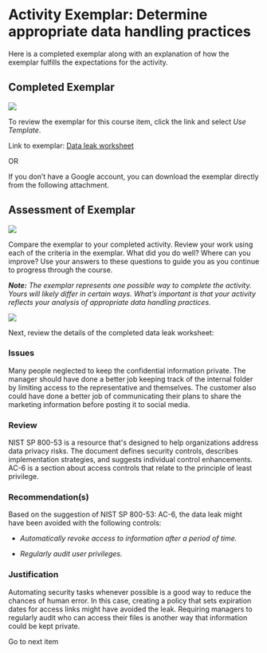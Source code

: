 # Activity Exemplar: Determine appropriate data handling practices

Here is a completed exemplar along with an explanation of how the exemplar fulfills the expectations for the activity. 

## Completed Exemplar

![](https://d3c33hcgiwev3.cloudfront.net/imageAssetProxy.v1/0BN8rcVrRlq_OJZRekdDHw_2463e31416c347c0920dbfb4105933f1_nSp2mfP7b0Yh9j7I-6EtUbp4Kkl0SiCsxOmHsxSeTGNBoO9nw2Sw81kZD-GCcjAtaOuodeME6N2-xo9db6m4td5RlFGTAmLdwaACfas1S0NbB41-Y16KWUT5odjn8IozZLzlfaM0PVj_yEylFwEHJxo?expiry=1705363200000&hmac=qMJt0fTxp_X2nBXohLvTwoLGu6_gvu_oMdAZ6TSphSM)

To review the exemplar for this course item, click the link and select *Use Template*. 

Link to exemplar: [Data leak worksheet](https://docs.google.com/document/d/1efJnLe_9HnP0OlMFeUrKOuiHcliaj-Gzi1LNF_qTszQ/template/preview?resourcekey=0-IxXwuyXndQIxP97Gvfi2Yw)

OR

If you don’t have a Google account, you can download the exemplar directly from the following attachment.

## Assessment of Exemplar

![](https://d3c33hcgiwev3.cloudfront.net/imageAssetProxy.v1/Z_UwrqJHRpO9jXFxPnYVFw_9b34b562dcb9492d957114db3aa45ef1_nSp2mfP7b0Yh9j7I-6EtUbp4Kkl0SiCsxOmHsxSeTGNBoO9nw2Sw81kZD-GCcjAtaOuodeME6N2-xo9db6m4td5RlFGTAmLdwaACfas1S0NbB41-Y16KWUT5odjn8IozZLzlfaM0PVj_yEylFwEHJxo?expiry=1705363200000&hmac=n4HMuAe12H0JpWviUKtzoDpusem0FXFUPkiytIK7N4o)

Compare the exemplar to your completed activity. Review your work using each of the criteria in the exemplar. What did you do well? Where can you improve? Use your answers to these questions to guide you as you continue to progress through the course. 

***Note:*** *The exemplar represents one possible way to complete the activity. Yours will likely differ in certain ways. What’s important is that your activity reflects your analysis of appropriate data handling practices.*

![](https://d3c33hcgiwev3.cloudfront.net/imageAssetProxy.v1/qSdPh0GFTCe_KKCR-LnbBg_5b45ef3ca7754e07a3d805a94e3ac1f1_B_6M6QJf0h18GIIdqT_8OZ1E6dE2sb_QJDa-5dzl0BLERByJZh2AZv6BWF-ADaFdcacR0ldNgVKT9QM2VqXFzGa9UvZDp7G1KeAYJurs0_mCVdgaKJz9Jz6dX_Qtqx-LANCahCV5lmvhQG1o7i-NYhc?expiry=1705363200000&hmac=L6beGRRwHNbZOV9JY6Orx8tjXEAhit14se7dfavlibg)

Next, review the details of the completed data leak worksheet:

### **Issues**

Many people neglected to keep the confidential information private. The manager should have done a better job keeping track of the internal folder by limiting access to the representative and themselves. The customer also could have done a better job of communicating their plans to share the marketing information before posting it to social media.

### **Review**

NIST SP 800-53 is a resource that's designed to help organizations address data privacy risks. The document defines security controls, describes implementation strategies, and suggests individual control enhancements. AC-6 is a section about access controls that relate to the principle of least privilege.

### **Recommendation(s)**

Based on the suggestion of NIST SP 800-53: AC-6, the data leak might have been avoided with the following controls:

- *Automatically revoke access to information after a period of time.*

- *Regularly audit user privileges.*

### **Justification**

Automating security tasks whenever possible is a good way to reduce the chances of human error. In this case, creating a policy that sets expiration dates for access links might have avoided the leak. Requiring managers to regularly audit who can access their files is another way that information could be kept private.

Go to next item
